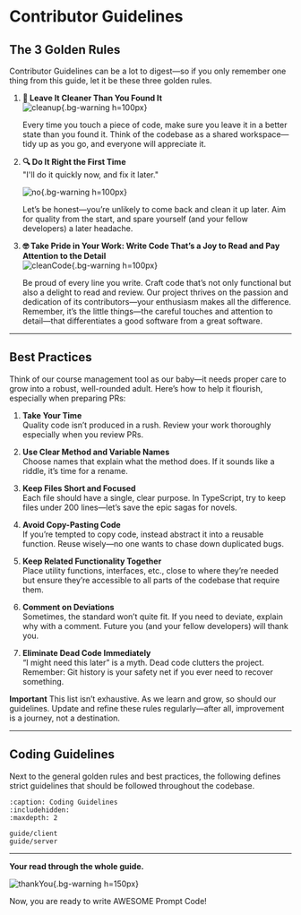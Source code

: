 # Contributor Guidelines
## The 3 Golden Rules
Contributor Guidelines can be a lot to digest—so if you only remember one thing from this guide, let it be these three golden rules.
1. **🧹 Leave It Cleaner Than You Found It**  
   ![cleanup](https://media0.giphy.com/media/v1.Y2lkPTc5MGI3NjExc3ZmdDY4NWkxdXB4cjRxZnp1ejM0c2swOHg1MXVxNW93a3M1d3g3NiZlcD12MV9pbnRlcm5hbF9naWZfYnlfaWQmY3Q9Zw/0uVfAhfFv7U5VLJaNx/giphy.gif){.bg-warning h=100px}

   Every time you touch a piece of code, make sure you leave it in a better state than you found it. Think of the codebase as a shared workspace—tidy up as you go, and everyone will appreciate it.

2. **🔍 Do It Right the First Time**  
   "I'll do it quickly now, and fix it later."  

   ![no](https://media0.giphy.com/media/v1.Y2lkPTc5MGI3NjExdjZlem40YWdnOGs1ajJ4bHBvNWY1dXZpYzIxYnN1eHdlMm13ZnJvZCZlcD12MV9pbnRlcm5hbF9naWZfYnlfaWQmY3Q9Zw/hyyV7pnbE0FqLNBAzs/giphy.gif){.bg-warning h=100px}

   Let’s be honest—you’re unlikely to come back and clean it up later. Aim for quality from the start, and spare yourself (and your fellow developers) a later headache.

3. **🤓 Take Pride in Your Work: Write Code That’s a Joy to Read and Pay Attention to the Detail**  
  ![cleanCode](https://media0.giphy.com/media/v1.Y2lkPTc5MGI3NjExeWp3bzg3bHNpY2dibHFqczhlM3p1NjFva3g3cXU4OWxxdGxnaDByeiZlcD12MV9pbnRlcm5hbF9naWZfYnlfaWQmY3Q9Zw/Cz1it5S65QGuA/giphy.gif){.bg-warning h=100px}

   Be proud of every line you write. Craft code that’s not only functional but also a delight to read and review.
   Our project thrives on the passion and dedication of its contributors—your enthusiasm makes all the difference.
   Remember, it’s the little things—the careful touches and attention to detail—that differentiates a good software from a great software.
---

## Best Practices
Think of our course management tool as our baby—it needs proper care to grow into a robust, well-rounded adult. Here’s how to help it flourish, especially when preparing PRs:

1. **Take Your Time**  
   Quality code isn’t produced in a rush. Review your work thoroughly especially when you review PRs.

2. **Use Clear Method and Variable Names**  
   Choose names that explain what the method does. If it sounds like a riddle, it’s time for a rename.

3. **Keep Files Short and Focused**  
   Each file should have a single, clear purpose. In TypeScript, try to keep files under 200 lines—let’s save the epic sagas for novels.

4. **Avoid Copy-Pasting Code**  
   If you’re tempted to copy code, instead abstract it into a reusable function. Reuse wisely—no one wants to chase down duplicated bugs.

5. **Keep Related Functionality Together**  
   Place utility functions, interfaces, etc., close to where they’re needed but ensure they’re accessible to all parts of the codebase that require them.

6. **Comment on Deviations**  
   Sometimes, the standard won’t quite fit. If you need to deviate, explain why with a comment. Future you (and your fellow developers) will thank you.

7. **Eliminate Dead Code Immediately**  
   “I might need this later” is a myth. Dead code clutters the project. Remember: Git history is your safety net if you ever need to recover something.


**Important**
    This list isn’t exhaustive. As we learn and grow, so should our guidelines. Update and refine these rules regularly—after all, improvement is a journey, not a destination.

---

## Coding Guidelines

Next to the general golden rules and best practices, the following defines strict guidelines that should be followed throughout the codebase. 

```{toctree}
:caption: Coding Guidelines
:includehidden:
:maxdepth: 2

guide/client
guide/server
```


---

**Your read through the whole guide.** 

![thankYou](https://media1.giphy.com/media/v1.Y2lkPTc5MGI3NjExdzl5OHl4cHR2OXY2Y2Z2Y3BmdHVuMWhvbmdubHRqdzZrZmRkaDAyNyZlcD12MV9pbnRlcm5hbF9naWZfYnlfaWQmY3Q9Zw/M9NbzZjAcxq9jS9LZJ/giphy.gif){.bg-warning h=150px}

Now, you are ready to write AWESOME Prompt Code!
